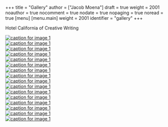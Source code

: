 +++
title = "Gallery"
author = ["Jacob Moena"]
draft = true
weight = 2001
noauthor = true
nocomment = true
nodate = true
nopaging = true
noread = true
[menu]
  [menu.main]
    weight = 2001
    identifier = "gallery"
+++

Hotel California of Creative Writing

<div class="gallery">
<div class="gallery">
    <a href="/gallery/hoca/1splash.png" rel="hhc" class="swipebox" title="caption for image 1">
        <img alt="caption for image 1" src="/gallery/hocasmall/1splash.png"/>
    </a>
</div>
<div class="galleryimg">
    <a href="/gallery/hoca/2zen.png" rel="hhc" class="swipebox" title="caption for image 1">
        <img alt="caption for image 1" src="/gallery/hocasmall/2zen.png"/>
    </a>
</div>
<div class="galleryimg">
    <a href="/gallery/hoca/3tracktable.png"  rel="hhc" class="swipebox" title="caption for image 1">
        <img alt="caption for image 1" src="/gallery/hocasmall/3tracktable.png"/>
    </a>
</div>
<div class="galleryimg">
    <a href="/gallery/hoca/4dictionary.png"  rel="hhc" class="swipebox" title="caption for image 1">
        <img alt="caption for image 1" src="/gallery/hocasmall/4dictionary.png"/>
    </a>
</div>
<div class="galleryimg">
    <a href="/gallery/hoca/5webster.png"  rel="hhc" class="swipebox" title="caption for image 1">
        <img alt="caption for image 1" src="/gallery/hocasmall/5webster.png"/>
    </a>
</div>
<div class="galleryimg">
    <a href="/gallery/hoca/6synonyms.png"  rel="hhc" class="swipebox" title="caption for image 1">
        <img alt="caption for image 1" src="/gallery/hocasmall/6synonyms.png"/>
    </a>
</div>
<div class="galleryimg">
    <a href="/gallery/hoca/7definitions.png"  rel="hhc" class="swipebox" title="caption for image 1">
        <img alt="caption for image 1" src="/gallery/hocasmall/7definitions.png"/>
    </a>
</div>
<div class="galleryimg">
    <a href="/gallery/hoca/8sentences.png"  rel="hhc" class="swipebox" title="caption for image 1">
        <img alt="caption for image 1" src="/gallery/hocasmall/8sentences.png"/>
    </a>
</div>
<div class="galleryimg">
    <a href="/gallery/hoca/9clocktable.png"  rel="hhc" class="swipebox" title="caption for image 1">
        <img alt="caption for image 1" src="/gallery/hocasmall/9clocktable.png"/>
    </a>
</div>
<div class="galleryimg">
    <a href="/gallery/hoca/10pomodoro.png"  rel="hhc" class="swipebox" title="caption for image 1">
        <img alt="caption for image 1" src="/gallery/hocasmall/10pomodoro.png"/>
    </a>
</div>
<div class="galleryimg">
    <a href="/gallery/hoca/11pomodoro_light.png"  rel="hhc" class="swipebox" title="caption for image 1">
        <img alt="caption for image 1" src="/gallery/hocasmall/11pomodoro_light.png"/>
    </a>
</div>
<div class="galleryimg">
    <a href="/gallery/hoca/12columns.png"  rel="hhc" class="swipebox" title="caption for image 1">
        <img alt="caption for image 1" src="/gallery/hocasmall/12columns.png"/>
    </a>
</div>
<div class="galleryimg">
    <a href="/gallery/hoca/13orgwc.png"  rel="hhc" class="swipebox" title="caption for image 1">
        <img alt="caption for image 1" src="/gallery/hocasmall/13orgwc.png"/>
    </a>
</div>
<div class="galleryimg">
    <a href="/gallery/hoca/14writegoodmode.png"  rel="hhc" class="swipebox" title="caption for image 1">
        <img alt="caption for image 1" src="/gallery/hocasmall/14writegoodmode.png"/>
    </a>
</div>
<div class="galleryimg">
    <a href="/gallery/hoca/15proselint.png"  rel="hhc" class="swipebox" title="caption for image 1">
        <img alt="caption for image 1" src="/gallery/hocasmall/15proselint.png"/>
    </a>
</div>
<div class="galleryimg">
    <a href="/gallery/hoca/16diff.png"  rel="hhc" class="swipebox" title="caption for image 1">
        <img title="caption for image 1" src="/gallery/hocasmall/16diff.png"/>
    </a>
</div>
</div>
